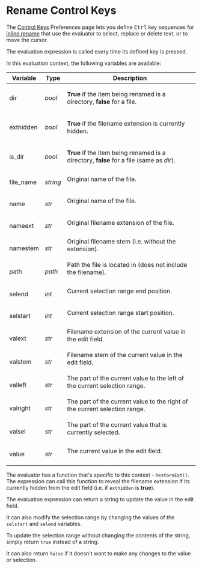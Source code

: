 # Rename Control Keys

The [Control Keys](/Manual/preferences/preferences_categories/file_operations/renaming_files/control_keys.md) Preferences page lets you define <kbd>Ctrl</kbd> key sequences for [inline rename](/Manual/file_operations/renaming_files/inline_rename.md) that use the evaluator to select, replace or delete text, or to move the cursor.

The evaluation expression is called every time its defined key is pressed.

In this evaluation context, the following variables are available:

<table>
<thead><tr><th>
Variable</th><th>
Type</th><th>
Description
</th></tr></thead><tbody><tr><td>
dir</td><td>

*bool*</td><td>

**True** if the item being renamed is a directory, **false** for a file.
</td></tr><tr><td>
exthidden</td><td>

*bool*</td><td>

**True** if the filename extension is currently hidden.
</td></tr><tr><td>
is_dir</td><td>

*bool*</td><td>

**True** if the item being renamed is a directory, **false** for a file (same as *dir*).
</td></tr><tr><td>
file_name</td><td>

*string*</td><td>
Original name of the file.
</td></tr><tr><td>
name</td><td>

*str*</td><td>
Original name of the file.
</td></tr><tr><td>
nameext</td><td>

*str*</td><td>
Original filename extension of the file.
</td></tr><tr><td>
namestem</td><td>

*str*</td><td>
Original filename stem (i.e. without the extension).
</td></tr><tr><td>
path</td><td>

*path*</td><td>
Path the file is located in (does not include the filename).
</td></tr><tr><td>
selend</td><td>

*int*</td><td>
Current selection range end position.
</td></tr><tr><td>
selstart</td><td>

*int*</td><td>
Current selection range start position.
</td></tr><tr><td>
valext</td><td>

*str*</td><td>
Filename extension of the current value in the edit field.
</td></tr><tr><td>
valstem</td><td>

*str*</td><td>
Filename stem of the current value in the edit field.
</td></tr><tr><td>
valleft</td><td>

*str*</td><td>
The part of the current value to the left of the current selection range.
</td></tr><tr><td>
valright</td><td>

*str*</td><td>
The part of the current value to the right of the current selection range.
</td></tr><tr><td>
valsel</td><td>

*str*</td><td>
The part of the current value that is currently selected.
</td></tr><tr><td>
value</td><td>

*str*</td><td>
The current value in the edit field.
</td></tr></tbody>
</table>

The evaluator has a function that's specific to this context - `RestoreExt()`. The expression can call this function to reveal the filename extension if its currently hidden from the edit field (i.e. if `exthidden` is **true**).

The evaluation expression can return a string to update the value in the edit field.

It can also modify the selection range by changing the values of the `selstart` and `selend` variables.

To update the selection range without changing the contents of the string, simply return `true` instead of a string.

It can also return `false` if it doesn't want to make any changes to the value or selection.
